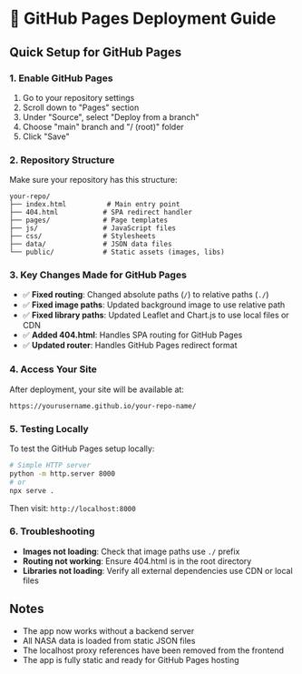 # 🚀 GitHub Pages Deployment Guide

## Quick Setup for GitHub Pages

### 1. Enable GitHub Pages
1. Go to your repository settings
2. Scroll down to "Pages" section
3. Under "Source", select "Deploy from a branch"
4. Choose "main" branch and "/ (root)" folder
5. Click "Save"

### 2. Repository Structure
Make sure your repository has this structure:
```
your-repo/
├── index.html          # Main entry point
├── 404.html           # SPA redirect handler
├── pages/             # Page templates
├── js/                # JavaScript files
├── css/               # Stylesheets
├── data/              # JSON data files
└── public/            # Static assets (images, libs)
```

### 3. Key Changes Made for GitHub Pages
- ✅ **Fixed routing**: Changed absolute paths (`/`) to relative paths (`./`)
- ✅ **Fixed image paths**: Updated background image to use relative path
- ✅ **Fixed library paths**: Updated Leaflet and Chart.js to use local files or CDN
- ✅ **Added 404.html**: Handles SPA routing for GitHub Pages
- ✅ **Updated router**: Handles GitHub Pages redirect format

### 4. Access Your Site
After deployment, your site will be available at:
```
https://yourusername.github.io/your-repo-name/
```

### 5. Testing Locally
To test the GitHub Pages setup locally:
```bash
# Simple HTTP server
python -m http.server 8000
# or
npx serve .
```

Then visit: `http://localhost:8000`

### 6. Troubleshooting
- **Images not loading**: Check that image paths use `./` prefix
- **Routing not working**: Ensure 404.html is in the root directory
- **Libraries not loading**: Verify all external dependencies use CDN or local files

## Notes
- The app now works without a backend server
- All NASA data is loaded from static JSON files
- The localhost proxy references have been removed from the frontend
- The app is fully static and ready for GitHub Pages hosting

